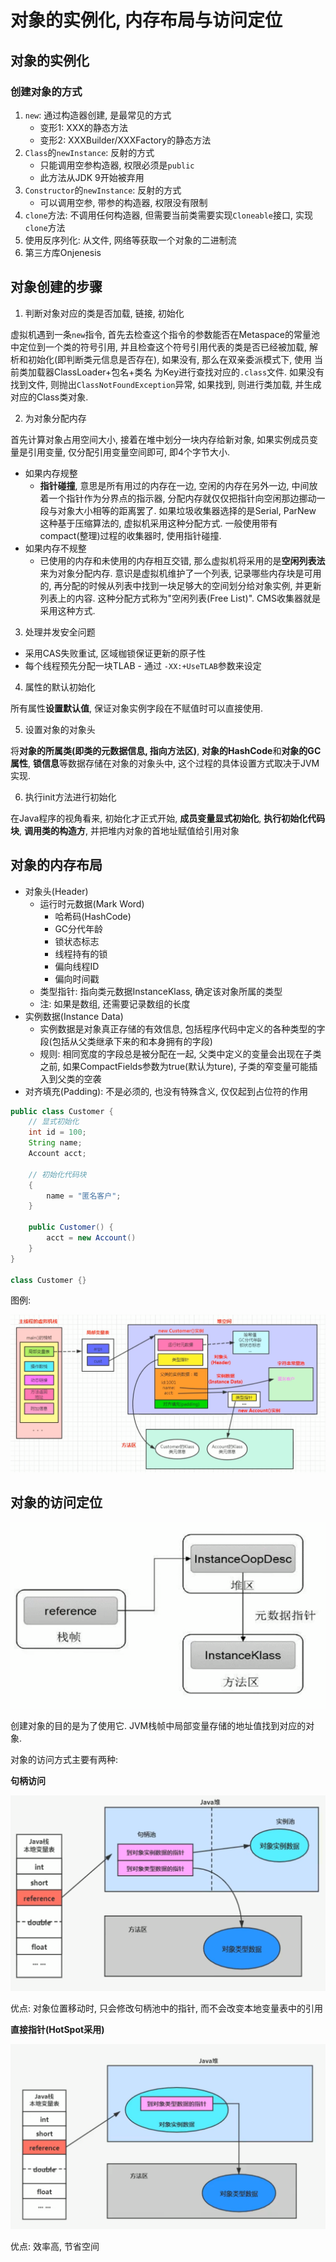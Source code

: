 # 对象的实例化, 内存布局与访问定位

## 对象的实例化

### 创建对象的方式

1. `new`: 通过构造器创建, 是最常见的方式
    - 变形1: XXX的静态方法
    - 变形2: XXXBuilder/XXXFactory的静态方法
2. `Class`的`newInstance`: 反射的方式
    - 只能调用空参构造器, 权限必须是`public`
    - 此方法从JDK 9开始被弃用
3. `Constructor`的`newInstance`: 反射的方式
    - 可以调用空参, 带参的构造器, 权限没有限制
4. `clone`方法: 不调用任何构造器, 但需要当前类需要实现`Cloneable`接口, 实现`clone`方法
5. 使用反序列化: 从文件, 网络等获取一个对象的二进制流
6. 第三方库Onjenesis

## 对象创建的步骤

1. 判断对象对应的类是否加载, 链接, 初始化

虚拟机遇到一条`new`指令, 首先去检查这个指令的参数能否在Metaspace的常量池中定位到一个类的符号引用, 并且检查这个符号引用代表的类是否已经被加载, 解析和初始化(即判断类元信息是否存在), 如果没有, 那么在双亲委派模式下, 使用 当前类加载器ClassLoader+包名+类名 为Key进行查找对应的`.class`文件.  如果没有找到文件, 则抛出`ClassNotFoundException`异常, 如果找到, 则进行类加载, 并生成对应的Class类对象.

2. 为对象分配内存 

首先计算对象占用空间大小, 接着在堆中划分一块内存给新对象, 如果实例成员变量是引用变量, 仅分配引用变量空间即可, 即4个字节大小.

- 如果内存规整
    - **指针碰撞**, 意思是所有用过的内存在一边, 空闲的内存在另外一边, 中间放着一个指针作为分界点的指示器, 分配内存就仅仅把指针向空闲那边挪动一段与对象大小相等的距离罢了. 如果垃圾收集器选择的是Serial, ParNew 这种基于压缩算法的, 虚拟机采用这种分配方式. 一般使用带有compact(整理)过程的收集器时, 使用指针碰撞.
- 如果内存不规整
    - 已使用的内存和未使用的内存相互交错, 那么虚拟机将采用的是**空闲列表法**来为对象分配内存. 意识是虚拟机维护了一个列表, 记录哪些内存块是可用的, 再分配的时候从列表中找到一块足够大的空间划分给对象实例, 并更新列表上的内容. 这种分配方式称为"空闲列表(Free List)". CMS收集器就是采用这种方式.

3. 处理并发安全问题

- 采用CAS失败重试, 区域枷锁保证更新的原子性
- 每个线程预先分配一块TLAB - 通过 `-XX:+UseTLAB`参数来设定

4. 属性的默认初始化

所有属性**设置默认值**, 保证对象实例字段在不赋值时可以直接使用.

5. 设置对象的对象头

将**对象的所属类(即类的元数据信息, 指向方法区)**, **对象的HashCode**和**对象的GC属性**, **锁信息**等数据存储在对象的对象头中, 这个过程的具体设置方式取决于JVM实现.

6. 执行init方法进行初始化

在Java程序的视角看来, 初始化才正式开始, **成员变量显式初始化**, **执行初始化代码块**, **调用类的构造方**, 并把堆内对象的首地址赋值给引用对象

## 对象的内存布局

- 对象头(Header)
    - 运行时元数据(Mark Word)
        - 哈希码(HashCode)
        - GC分代年龄
        - 锁状态标志
        - 线程持有的锁
        - 偏向线程ID
        - 偏向时间戳
    - 类型指针: 指向类元数据InstanceKlass, 确定该对象所属的类型
    - 注: 如果是数组, 还需要记录数组的长度
- 实例数据(Instance Data)
    - 实例数据是对象真正存储的有效信息, 包括程序代码中定义的各种类型的字段(包括从父类继承下来的和本身拥有的字段)
    - 规则: 相同宽度的字段总是被分配在一起, 父类中定义的变量会出现在子类之前, 如果CompactFields参数为true(默认为ture), 子类的窄变量可能插入到父类的空袭
-  对齐填充(Padding): 不是必须的, 也没有特殊含义, 仅仅起到占位符的作用

```java
public class Customer {
    // 显式初始化
    int id = 100;
    String name;
    Account acct;

    // 初始化代码块
    {
        name = "匿名客户";
    }

    public Customer() {
        acct = new Account()
    }
}

class Customer {}
```

图例:

![对象内存布局](imgs/2020-10-21-13-53-41.png)

## 对象的访问定位

![图示](imgs/2020-10-21-13-56-22.png)

创建对象的目的是为了使用它. JVM栈帧中局部变量存储的地址值找到对应的对象.

对象的访问方式主要有两种:

**句柄访问**

![句柄访问](imgs/2020-10-21-14-00-53.png)

优点: 对象位置移动时, 只会修改句柄池中的指针, 而不会改变本地变量表中的引用

**直接指针(HotSpot采用)**

![直接指针](imgs/2020-10-21-14-03-17.png)

优点: 效率高, 节省空间